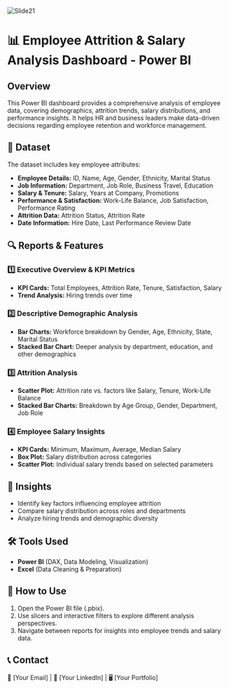 
![Slide21](https://github.com/user-attachments/assets/c5e2ee4d-1d1c-48d4-8bad-086deeda3046)



# 📊 Employee Attrition & Salary Analysis Dashboard - Power BI  

## Overview  
This Power BI dashboard provides a comprehensive analysis of employee data, covering demographics, attrition trends, salary distributions, and performance insights. It helps HR and business leaders make data-driven decisions regarding employee retention and workforce management.  

## 📂 Dataset  
The dataset includes key employee attributes:  
- **Employee Details:** ID, Name, Age, Gender, Ethnicity, Marital Status  
- **Job Information:** Department, Job Role, Business Travel, Education  
- **Salary & Tenure:** Salary, Years at Company, Promotions  
- **Performance & Satisfaction:** Work-Life Balance, Job Satisfaction, Performance Rating  
- **Attrition Data:** Attrition Status, Attrition Rate  
- **Date Information:** Hire Date, Last Performance Review Date  

## 🔍 Reports & Features  

### 1️⃣ **Executive Overview & KPI Metrics**  
- **KPI Cards:** Total Employees, Attrition Rate, Tenure, Satisfaction, Salary  
- **Trend Analysis:** Hiring trends over time  

### 2️⃣ **Descriptive Demographic Analysis**  
- **Bar Charts:** Workforce breakdown by Gender, Age, Ethnicity, State, Marital Status  
- **Stacked Bar Chart:** Deeper analysis by department, education, and other demographics  

### 3️⃣ **Attrition Analysis**  
- **Scatter Plot:** Attrition rate vs. factors like Salary, Tenure, Work-Life Balance  
- **Stacked Bar Charts:** Breakdown by Age Group, Gender, Department, Job Role  

### 4️⃣ **Employee Salary Insights**  
- **KPI Cards:** Minimum, Maximum, Average, Median Salary  
- **Box Plot:** Salary distribution across categories  
- **Scatter Plot:** Individual salary trends based on selected parameters  

## 🎯 Insights  
- Identify key factors influencing employee attrition  
- Compare salary distribution across roles and departments  
- Analyze hiring trends and demographic diversity  

## 🛠 Tools Used  
- **Power BI** (DAX, Data Modeling, Visualization)  
- **Excel** (Data Cleaning & Preparation)  

## 📌 How to Use  
1. Open the Power BI file (.pbix).  
2. Use slicers and interactive filters to explore different analysis perspectives.  
3. Navigate between reports for insights into employee trends and salary data.  

## 📞 Contact  
📧 [Your Email] | 🔗 [Your LinkedIn] | 🖥️ [Your Portfolio]  
